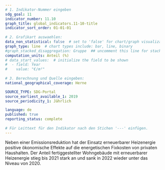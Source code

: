 ```yaml
---
# 1. Indikator-Nummer eingeben 
sdg_goal: 11
indicator_number: 11.10
graph_title: global_indicators.11-10-title
indicator_sort_order: 01-01-01
 
# 2. Grafikart auswaehlen: 
data_non_statistical: false  # set to 'false' for chart/graph visualization 
graph_type: line  # chart types include: bar, line, binary 
#graph_stacked_disaggregation: Gruppe  ## uncomment this line for stacked bars. eplace 'Geschlecht' with the field of aggregation. 
computation_units: Anteil (%)
# data_start_values:  # initialize the field to be shown  
#  - field: Year
#    value: "€/m²"
 
# 3. Berechnung und Quelle eingeben: 
national_geographical_coverage: Herne

SOURCE_TYPE: SDG-Portal
source_earliest_available_1: 2019
source_periodicity_1: Jährlich

language: de   
published: true 
reporting_status: complete
 
# Für Leittext für den Indikator nach den Stichen '---' einfügen. 
---
```

Neben einer Emissionsreduktion hat der Einsatz erneuerbarer Heizenergie positive ökonomische Effekte auf die energetischen Fixkosten von privaten Haushalten. Der Anteil fertiggestellter Wohngebäude mit erneuerbarer Heizenergie stieg bis 2021 stark an und sank in 2022 wieder unter das Niveau von 2020.  <br>
